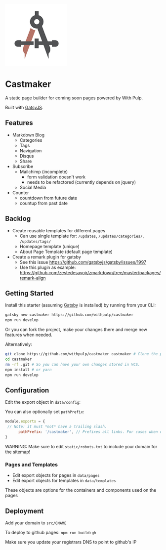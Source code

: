 <img src="static/logos/logo-1024.png" alt="Logo" width='200px' height='200px'/>

# Castmaker

A static page builder for coming soon pages powered by With Pulp.

Built with [GatsyJS](https://github.com/gatsbyjs/gatsby/).

## Features

* Markdown Blog
  * Categories
  * Tags
  * Navigation
  * Disqus
  * Share
* Subscribe
  * Mailchimp (incomplete)
    * form validation doesn't work
    * needs to be refactored (currently depends on jquery)
  * Social Media
* Counter
  * countdown from future date
  * countup from past date

## Backlog

* Create reusable templates for different pages
  * Can use single template for: `/updates`, `/updates/categories/`, `/updates/tags/`
  * Homepage template (unique)
  * About Page Template (default page template)
* Create a remark plugin for gatsby
  * See this issue https://github.com/gatsbyjs/gatsby/issues/1997
  * Use this plugin as example: https://github.com/zestedesavoir/zmarkdown/tree/master/packages/remark-align

## Getting Started

Install this starter (assuming [Gatsby](https://github.com/gatsbyjs/gatsby/) is installed) by running from your CLI:

```sh
gatsby new castmaker https://github.com/withpulp/castmaker
npm run develop
```

Or you can fork the project, make your changes there and merge new features when needed.

Alternatively:

```sh
git clone https://github.com/withpulp/castmaker castmaker # Clone the project
cd castmaker
rm -rf .git # So you can have your own changes stored in VCS.
npm install # or yarn
npm run develop
```

## Configuration

 Edit the export object in `data/config`:

 You can also optionally set `pathPrefix`:
 ```js
 module.exports = {
  // Note: it must *not* have a trailing slash.
       pathPrefix: '/castmaker', // Prefixes all links. For cases when deployed to withpulp.github.io/castmaker/.
}

 ```

 WARNING: Make sure to edit `static/robots.txt` to include your domain for the sitemap!

 ### Pages and Templates

 * Edit export objects for pages in `data/pages`
 * Edit export objects for templates in `data/templates`

 These objects are options for the containers and components used on the pages

## Deployment

Add your domain to `src/CNAME`

To deploy to github pages: `npm run build:gh`

Make sure you update your registrars DNS to point to github's IP
